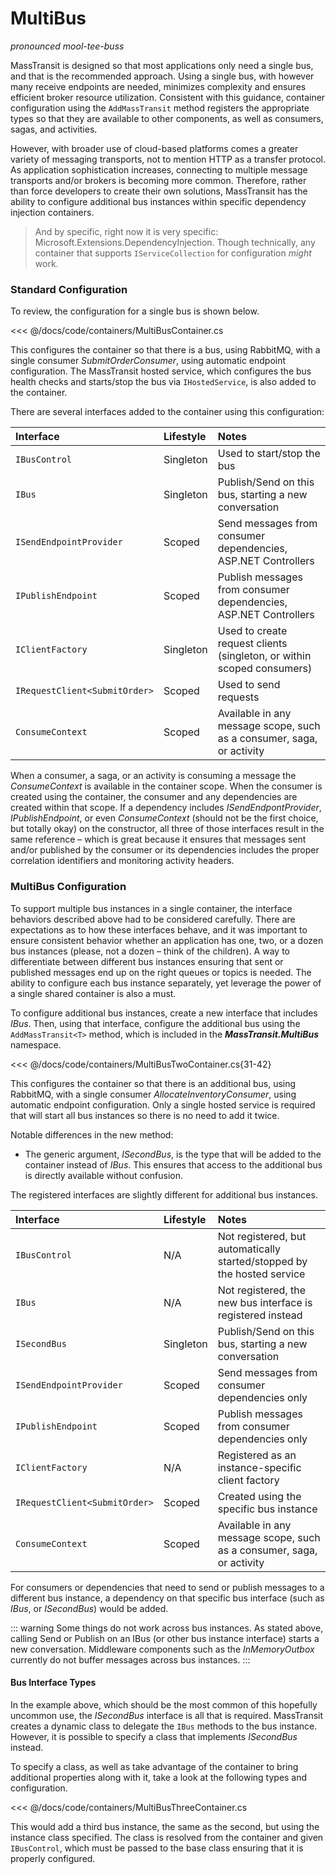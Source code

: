 # MultiBus

_pronounced mool-tee-buss_

MassTransit is designed so that most applications only need a single bus, and that is the recommended approach. Using a single bus, with however many receive endpoints are needed, minimizes complexity and ensures efficient broker resource utilization. Consistent with this guidance, container configuration using the `AddMassTransit` method registers the appropriate types so that they are available to other components, as well as consumers, sagas, and activities.

However, with broader use of cloud-based platforms comes a greater variety of messaging transports, not to mention HTTP as a transfer protocol. As application sophistication increases, connecting to multiple message transports and/or brokers is becoming more common. Therefore, rather than force developers to create their own solutions, MassTransit has the ability to configure additional bus instances within specific dependency injection containers.

> And by specific, right now it is very specific: Microsoft.Extensions.DependencyInjection. Though technically, any container that supports `IServiceCollection` for configuration _might_ work.

### Standard Configuration

To review, the configuration for a single bus is shown below.

<<< @/docs/code/containers/MultiBusContainer.cs

This configures the container so that there is a bus, using RabbitMQ, with a single consumer _SubmitOrderConsumer_, using automatic endpoint configuration. The MassTransit hosted service, which configures the bus health checks and starts/stop the bus via `IHostedService`, is also added to the container.

There are several interfaces added to the container using this configuration:

| Interface                     | Lifestyle | Notes                                                                  |
|:------------------------------|:----------|:-----------------------------------------------------------------------|
| `IBusControl`                 | Singleton | Used to start/stop the bus                                             |
| `IBus`                        | Singleton | Publish/Send on this bus, starting a new conversation                  |
| `ISendEndpointProvider`       | Scoped    | Send messages from consumer dependencies, ASP.NET Controllers          |
| `IPublishEndpoint`            | Scoped    | Publish messages from consumer dependencies, ASP.NET Controllers       |
| `IClientFactory`              | Singleton | Used to create request clients (singleton, or within scoped consumers) |
| `IRequestClient<SubmitOrder>` | Scoped    | Used to send requests                                                  |
| `ConsumeContext`              | Scoped    | Available in any message scope, such as a consumer, saga, or activity  |

When a consumer, a saga, or an activity is consuming a message the _ConsumeContext_ is available in the container scope. When the consumer is created using the container, the consumer and any dependencies are created within that scope. If a dependency includes _ISendEndpontProvider_, _IPublishEndpoint_, or even _ConsumeContext_ (should not be the first choice, but totally okay) on the constructor, all three of those interfaces result in the same reference – which is great because it ensures that messages sent and/or published by the consumer or its dependencies includes the proper correlation identifiers and monitoring activity headers.

### MultiBus Configuration

To support multiple bus instances in a single container, the interface behaviors described above had to be considered carefully. There are expectations as to how these interfaces behave, and it was important to ensure consistent behavior whether an application has one, two, or a dozen bus instances (please, not a dozen – think of the children). A way to differentiate between different bus instances ensuring that sent or published messages end up on the right queues or topics is needed. The ability to configure each bus instance separately, yet leverage the power of a single shared container is also a must.

To configure additional bus instances, create a new interface that includes _IBus_. Then, using that interface, configure the additional bus using the `AddMassTransit<T>` method, which is included in the **_MassTransit.MultiBus_** namespace.

<<< @/docs/code/containers/MultiBusTwoContainer.cs{31-42}

This configures the container so that there is an additional bus, using RabbitMQ, with a single consumer _AllocateInventoryConsumer_, using automatic endpoint configuration. Only a single hosted service is required that will start all bus instances so there is no need to add it twice.

Notable differences in the new method:

- The generic argument, _ISecondBus_, is the type that will be added to the container instead of _IBus_. This ensures that access to the additional bus is directly available without confusion.

The registered interfaces are slightly different for additional bus instances.

| Interface                     | Lifestyle | Notes                                                                   |
|:------------------------------|:----------|:------------------------------------------------------------------------|
| `IBusControl`                 | N/A       | Not registered, but automatically started/stopped by the hosted service |
| `IBus`                        | N/A       | Not registered, the new bus interface is registered instead             |
| `ISecondBus`                  | Singleton | Publish/Send on this bus, starting a new conversation                   |
| `ISendEndpointProvider`       | Scoped    | Send messages from consumer dependencies only                           |
| `IPublishEndpoint`            | Scoped    | Publish messages from consumer dependencies only                        |
| `IClientFactory`              | N/A       | Registered as an instance-specific client factory                       |
| `IRequestClient<SubmitOrder>` | Scoped    | Created using the specific bus instance                                 |
| `ConsumeContext`              | Scoped    | Available in any message scope, such as a consumer, saga, or activity   |

For consumers or dependencies that need to send or publish messages to a different bus instance, a dependency on that specific bus interface (such as _IBus_, or _ISecondBus_) would be added.

::: warning
Some things do not work across bus instances. As stated above, calling Send or Publish on an IBus (or other bus instance interface) starts a new conversation. Middleware components such as the _InMemoryOutbox_ currently do not buffer messages across bus instances.
:::

#### Bus Interface Types

In the example above, which should be the most common of this hopefully uncommon use, the _ISecondBus_ interface is all that is required. MassTransit creates a dynamic class to delegate the `IBus` methods to the bus instance. However, it is possible to specify a class that implements _ISecondBus_ instead.

To specify a class, as well as take advantage of the container to bring additional properties along with it, take a look at the following types and configuration.

<<< @/docs/code/containers/MultiBusThreeContainer.cs

This would add a third bus instance, the same as the second, but using the instance class specified. The class is resolved from the container and given `IBusControl`, which must be passed to the base class ensuring that it is properly configured.
